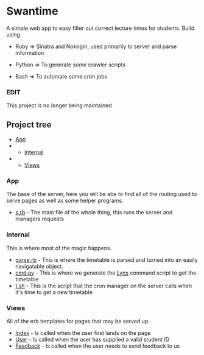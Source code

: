 # Swantime
A simple web app to easy filter out correct lecture times for students.
Build using.

* Ruby => Sinatra and Nokogiri, used primarily to server and parse information

* Python => To generate some crawler scripts

* Bash => To automate some cron jobs

### EDIT
This project is no longer being maintained


## Project tree

*  [App](./app)
* * [Internal](./app/int)
* *  [Views](./app/views)

### App
The base of the server, here you will be abe to find all of the routing used to serve pages as well as some helper programs.
* [s.rb](./app/s.rb) - The main file of the whole thing, this runs the server and managers requests

### Internal
This is where most of the magic happens.

* [parse.rb](./app/int/parse.rb) - This is where the timetable is parsed and turned into an easily navigatable object.
* [cmd.py](./app/int/cmd.py) - This is where we generate the [Lynx](http://lynx.browser.org/) command script to get the timetable
* [t.sh](./app/int/t.sh) - This is the script that the cron manager on the server calls when it's time to get a new timetable


### Views
All of the erb templates for pages that may be served up.

* [Index](./app/views/index.erb) - Is called when the user first lands on the page
* [User](.app/views/user.erb) - Is called when the user has supplied a valid student ID
* [Feedback](.app/views/error.erb) - Is called when the user needs to send feedback to us


